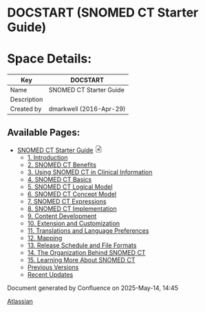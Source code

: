 # DOCSTART (SNOMED CT Starter Guide)

#  Space Details:

Key | DOCSTART  
---|---  
Name | SNOMED CT Starter Guide  
Description |   
Created by | dmarkwell (2016-Apr-29)  
  
  
  


## Available Pages:

  * [SNOMED CT Starter Guide](SNOMED-CT-Starter-Guide_26837109.html) ![](images/home_page_16.png)
    * [1\. Introduction](1.-Introduction_26837111.html)
    * [2\. SNOMED CT Benefits](2.-SNOMED-CT-Benefits_26837112.html)
    * [3\. Using SNOMED CT in Clinical Information](3.-Using-SNOMED-CT-in-Clinical-Information_26837114.html)
    * [4\. SNOMED CT Basics](4.-SNOMED-CT-Basics_26837115.html)
    * [5\. SNOMED CT Logical Model](5.-SNOMED-CT-Logical-Model_26837117.html)
    * [6\. SNOMED CT Concept Model](6.-SNOMED-CT-Concept-Model_26837125.html)
    * [7\. SNOMED CT Expressions](7.-SNOMED-CT-Expressions_26837127.html)
    * [8\. SNOMED CT Implementation](8.-SNOMED-CT-Implementation_26837132.html)
    * [9\. Content Development](9.-Content-Development_26837134.html)
    * [10\. Extension and Customization](10.-Extension-and-Customization_26837135.html)
    * [11\. Translations and Language Preferences](11.-Translations-and-Language-Preferences_26837136.html)
    * [12\. Mapping](12.-Mapping_26837137.html)
    * [13\. Release Schedule and File Formats](13.-Release-Schedule-and-File-Formats_26837140.html)
    * [14\. The Organization Behind SNOMED CT](14.-The-Organization-Behind-SNOMED-CT_26837142.html)
    * [15\. Learning More About SNOMED CT](15.-Learning-More-About-SNOMED-CT_26837144.html)
    * [Previous Versions](Previous-Versions_28742871.html)
    * [Recent Updates](Recent-Updates_82884567.html)



Document generated by Confluence on 2025-May-14, 14:45

[Atlassian](https://www.atlassian.com/)
